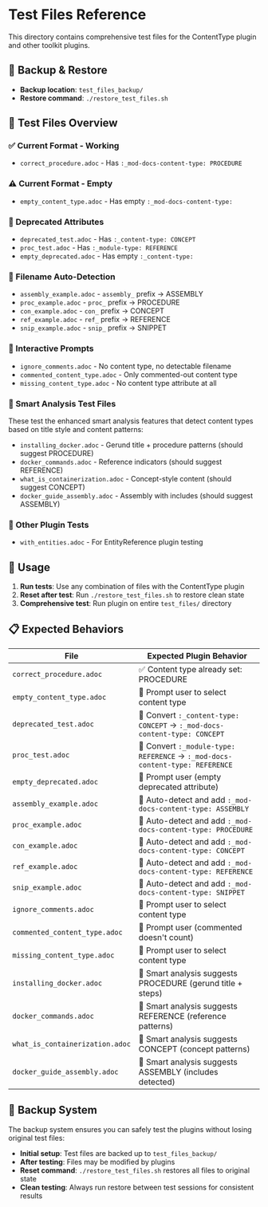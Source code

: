 # Test Files Reference

This directory contains comprehensive test files for the ContentType plugin and other toolkit plugins.

## 📁 Backup & Restore
- **Backup location**: `test_files_backup/`
- **Restore command**: `./restore_test_files.sh`

## 🧪 Test Files Overview

### ✅ Current Format - Working
- `correct_procedure.adoc` - Has `:_mod-docs-content-type: PROCEDURE`

### ⚠️ Current Format - Empty
- `empty_content_type.adoc` - Has empty `:_mod-docs-content-type:`

### 🔄 Deprecated Attributes
- `deprecated_test.adoc` - Has `:_content-type: CONCEPT`
- `proc_test.adoc` - Has `:_module-type: REFERENCE`
- `empty_deprecated.adoc` - Has empty `:_content-type:`

### 🤖 Filename Auto-Detection
- `assembly_example.adoc` - `assembly_` prefix → ASSEMBLY
- `proc_example.adoc` - `proc_` prefix → PROCEDURE
- `con_example.adoc` - `con_` prefix → CONCEPT
- `ref_example.adoc` - `ref_` prefix → REFERENCE
- `snip_example.adoc` - `snip_` prefix → SNIPPET

### 💬 Interactive Prompts
- `ignore_comments.adoc` - No content type, no detectable filename
- `commented_content_type.adoc` - Only commented-out content type
- `missing_content_type.adoc` - No content type attribute at all

### 🧠 Smart Analysis Test Files
These test the enhanced smart analysis features that detect content types based on title style and content patterns:

- `installing_docker.adoc` - Gerund title + procedure patterns (should suggest PROCEDURE)
- `docker_commands.adoc` - Reference indicators (should suggest REFERENCE)
- `what_is_containerization.adoc` - Concept-style content (should suggest CONCEPT)
- `docker_guide_assembly.adoc` - Assembly with includes (should suggest ASSEMBLY)

### 🔧 Other Plugin Tests
- `with_entities.adoc` - For EntityReference plugin testing

## 🚀 Usage

1. **Run tests**: Use any combination of files with the ContentType plugin
2. **Reset after test**: Run `./restore_test_files.sh` to restore clean state
3. **Comprehensive test**: Run plugin on entire `test_files/` directory

## 📋 Expected Behaviors

| File | Expected Plugin Behavior |
|------|--------------------------|
| `correct_procedure.adoc` | ✅ Content type already set: PROCEDURE |
| `empty_content_type.adoc` | 💬 Prompt user to select content type |
| `deprecated_test.adoc` | 🔄 Convert `:_content-type: CONCEPT` → `:_mod-docs-content-type: CONCEPT` |
| `proc_test.adoc` | 🔄 Convert `:_module-type: REFERENCE` → `:_mod-docs-content-type: REFERENCE` |
| `empty_deprecated.adoc` | 💬 Prompt user (empty deprecated attribute) |
| `assembly_example.adoc` | 🤖 Auto-detect and add `:_mod-docs-content-type: ASSEMBLY` |
| `proc_example.adoc` | 🤖 Auto-detect and add `:_mod-docs-content-type: PROCEDURE` |
| `con_example.adoc` | 🤖 Auto-detect and add `:_mod-docs-content-type: CONCEPT` |
| `ref_example.adoc` | 🤖 Auto-detect and add `:_mod-docs-content-type: REFERENCE` |
| `snip_example.adoc` | 🤖 Auto-detect and add `:_mod-docs-content-type: SNIPPET` |
| `ignore_comments.adoc` | 💬 Prompt user to select content type |
| `commented_content_type.adoc` | 💬 Prompt user (commented doesn't count) |
| `missing_content_type.adoc` | 💬 Prompt user to select content type |
| `installing_docker.adoc` | 🧠 Smart analysis suggests PROCEDURE (gerund title + steps) |
| `docker_commands.adoc` | 🧠 Smart analysis suggests REFERENCE (reference patterns) |
| `what_is_containerization.adoc` | 🧠 Smart analysis suggests CONCEPT (concept patterns) |
| `docker_guide_assembly.adoc` | 🧠 Smart analysis suggests ASSEMBLY (includes detected) |

## 🔄 Backup System

The backup system ensures you can safely test the plugins without losing original test files:

- **Initial setup**: Test files are backed up to `test_files_backup/`
- **After testing**: Files may be modified by plugins
- **Reset command**: `./restore_test_files.sh` restores all files to original state
- **Clean testing**: Always run restore between test sessions for consistent results
